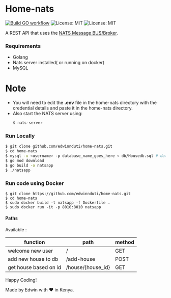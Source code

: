 # Home-nats

[![Build GO workflow](https://github.com/edwinnduti/home-nats/actions/workflows/deploy.yaml/badge.svg?branch=master)](https://github.com/edwinnduti/home-nats/actions/workflows/deploy.yaml)
![License: MIT](https://img.shields.io/badge/Language-Golang-blue.svg)
![License: MIT](https://img.shields.io/badge/Database-NATS.io-magenta.svg)

A REST API that uses the [NATS Message BUS/Broker](https://nats.io).

### Requirements
* Golang 
* Nats server installed( or running on docker)
* MySQL

# Note
- You will need to edit the <b>.env</b> file in the home-nats directory with the credential details and paste it in the home-nats directory.
- Also start the NATS server using:
    ```bash
    $ nats-server
    ```

### Run Locally
```bash
$ git clone github.com/edwinnduti/home-nats.git
$ cd home-nats
$ mysql -u <username> -p database_name_goes_here < db/Housedb.sql # database_name is houseinfodb
$ go mod download
$ go build -o natsapp
$ ./natsapp
```

 ### Run code using Docker
 ```
 $ git clone https://github.com/edwinnduti/home-nats.git 
 $ cd home-nats
 $ sudo docker build -t natsapp -f Dockerfile .
 $ sudo docker run -it -p 8010:8010 natsapp
 ```

#### Paths
Available :

| function                   |   path               |   method  |
|   ----                     |   ----               |   ----    |
| welcome new user           |   /			        |	GET     |
| add new house to db        |   /add-house	        |	POST    |
| get house based on id      |   /house/{house_id}	|	GET     |



Happy Coding!

Made by Edwin with ❤️ in Kenya.
